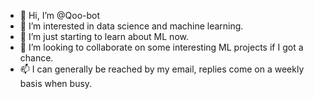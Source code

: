 - 👋 Hi, I’m @Qoo-bot
- 👀 I’m interested in data science and machine learning.
- 🌱 I’m just starting to learn about ML now.
- 💞️ I’m looking to collaborate on some interesting ML projects if I got a chance.
- 📫 I can generally be reached by my email, replies come on a weekly basis when busy.

<!---
Qoo-bot/Qoo-bot is a ✨ special ✨ repository because its `README.md` (this file) appears on your GitHub profile.
You can click the Preview link to take a look at your changes.
--->
